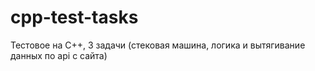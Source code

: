 # cpp-test-tasks
Тестовое на С++, 3 задачи (стековая машина, логика и вытягивание данных по api с сайта)
